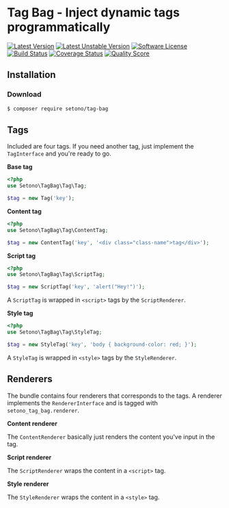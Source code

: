 # Tag Bag - Inject dynamic tags programmatically

[![Latest Version][ico-version]][link-packagist]
[![Latest Unstable Version][ico-unstable-version]][link-packagist]
[![Software License][ico-license]](LICENSE)
[![Build Status][ico-github-actions]][link-github-actions]
[![Coverage Status][ico-code-coverage]][link-code-coverage]
[![Quality Score][ico-code-quality]][link-code-quality]

## Installation

### Download
```bash
$ composer require setono/tag-bag
```

## Tags
Included are four tags. If you need another tag, just implement the `TagInterface` and you're ready to go.

**Base tag**

```php
<?php
use Setono\TagBag\Tag\Tag;

$tag = new Tag('key');
```

**Content tag**

```php
<?php
use Setono\TagBag\Tag\ContentTag;

$tag = new ContentTag('key', '<div class="class-name">tag</div>');
```

**Script tag**

```php
<?php
use Setono\TagBag\Tag\ScriptTag;

$tag = new ScriptTag('key', 'alert("Hey!")');
```

A `ScriptTag` is wrapped in `<script>` tags by the `ScriptRenderer`.

**Style tag**

```php
<?php
use Setono\TagBag\Tag\StyleTag;

$tag = new StyleTag('key', 'body { background-color: red; }');
```

A `StyleTag` is wrapped in `<style>` tags by the `StyleRenderer`.

## Renderers
The bundle contains four renderers that corresponds to the tags. A renderer implements the `RendererInterface` and is tagged with `setono_tag_bag.renderer`.

**Content renderer**

The `ContentRenderer` basically just renders the content you've input in the tag.

**Script renderer**

The `ScriptRenderer` wraps the content in a `<script>` tag.

**Style renderer**

The `StyleRenderer` wraps the content in a `<style>` tag.

[ico-version]: https://poser.pugx.org/setono/tag-bag/v/stable
[ico-unstable-version]: https://poser.pugx.org/setono/tag-bag/v/unstable
[ico-license]: https://poser.pugx.org/setono/tag-bag/license
[ico-github-actions]: https://github.com/Setono/tag-bag/workflows/build/badge.svg
[ico-code-coverage]: https://img.shields.io/scrutinizer/coverage/g/Setono/tag-bag.svg
[ico-code-quality]: https://img.shields.io/scrutinizer/g/Setono/tag-bag.svg

[link-packagist]: https://packagist.org/packages/setono/tag-bag
[link-github-actions]: https://github.com/Setono/tag-bag/actions
[link-code-coverage]: https://scrutinizer-ci.com/g/Setono/tag-bag/code-structure
[link-code-quality]: https://scrutinizer-ci.com/g/Setono/tag-bag
